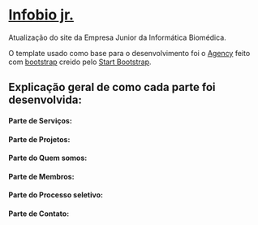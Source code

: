 # [Infobio jr.](http://www.infobiojr.com.br)

Atualização do site da Empresa Junior da Informática Biomédica.

O template usado como base para o desenvolvimento foi o [Agency](https://startbootstrap.com/template-overviews/agency/) feito com [bootstrap](http://getbootstrap.com/) creido pelo [Start Bootstrap](https://startbootstrap.com/).

## Explicação geral de como cada parte foi desenvolvida:
#### Parte de Serviços:


#### Parte de Projetos:


#### Parte do Quem somos:


#### Parte de Membros:


#### Parte do Processo seletivo:


#### Parte de Contato:



